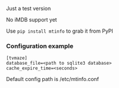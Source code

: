 Just a test version

No iMDB support yet

Use `pip install mtinfo` to grab it from PyPI

### Configuration example

```
[tvmaze]
database_file=<path to sqlite3 database>
cache_expire_time=<seconds>

```
Default config path is /etc/mtinfo.conf
